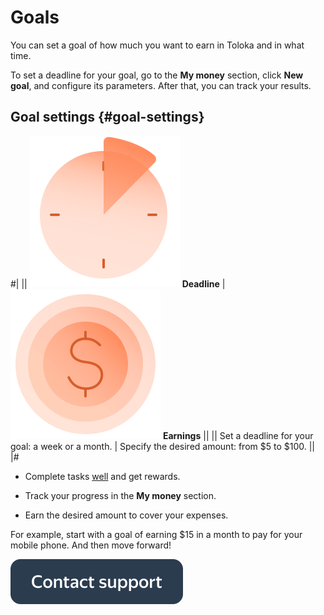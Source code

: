 # Goals

You can set a goal of how much you want to earn in Toloka and in what time.

To set a deadline for your goal, go to the **My money** section, click **New goal**, and configure its parameters. After that, you can track your results.

## Goal settings {#goal-settings}

#|
|| ![](../_assets/clock-pattern.svg)
**Deadline** | ![](../_assets/money-pattern.svg) 
**Earnings** ||
|| Set a deadline for your goal: a week or a month. | Specify the desired amount: from $5 to $100. ||
|#


- Complete tasks [well](tasks.md) and get rewards.

- Track your progress in the **My money** section.

- Earn the desired amount to cover your expenses.

For example, start with a goal of earning $15 in a month to pay for your mobile phone. And then move forward!

[![](../_assets/buttons/contact-support.svg)](troubleshooting/troubleshooting.md#not_working_properly)
